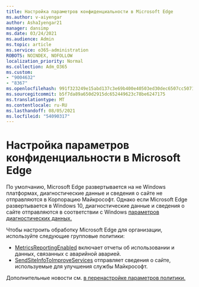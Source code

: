 ```yaml
---
title: Настройка параметров конфиденциальности в Microsoft Edge
ms.author: v-aiyengar
author: AshaIyengar21
manager: dansimp
ms.date: 03/24/2021
ms.audience: Admin
ms.topic: article
ms.service: o365-administration
ROBOTS: NOINDEX, NOFOLLOW
localization_priority: Normal
ms.collection: Adm_O365
ms.custom:
- "9004632"
- "8367"
ms.openlocfilehash: 991f323249e15abd137c3e69b400e40503ed30dec6507cc5071a0b1af7f72bb3
ms.sourcegitcommit: b5f7da89a650d2915dc652449623c78be6247175
ms.translationtype: MT
ms.contentlocale: ru-RU
ms.lasthandoff: 08/05/2021
ms.locfileid: "54090317"
---
```

# <a name="configure-privacy-settings-in-microsoft-edge"></a>Настройка параметров конфиденциальности в Microsoft Edge

По умолчанию, Microsoft Edge развертывается на не Windows платформах, диагностические данные и сведения о сайте не отправляются в Корпорацию Майкрософт. Однако если Microsoft Edge развертывается в Windows 10, диагностические данные и сведения о сайте отправляются в соответствии с Windows [параметров диагностических данных.](https://go.microsoft.com/fwlink/?linkid=2132472)

Чтобы настроить обработку Microsoft Edge для организации, используйте следующие групповые политики:
- [MetricsReportingEnabled](https://go.microsoft.com/fwlink/?linkid=2132470) включает отчеты об использовании и данных, связанных с аварийной аварией.
- [SendSiteInfoToImproveServices](https://go.microsoft.com/fwlink/?linkid=2132470) отправляет сведения о сайте, используемые для улучшения службы Майкрософт.

Дополнительные новости см. [в перенастройке параметров политики.](https://go.microsoft.com/fwlink/?linkid=2132577)
